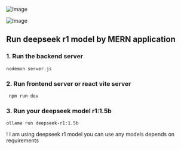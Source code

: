 ![Image](https://github.com/user-attachments/assets/e7e0412c-0c82-46a2-af77-9bbc436031d6)


![Image](https://github.com/user-attachments/assets/4d7b6357-cf64-4706-a0eb-7c72cdfa1ffb)




## Run deepseek r1 model by  MERN application

### 1. Run the backend server 
```
nodemon server.js

```
### 2. Run frontend server or react vite server

```
 npm run dev

```

### 3. Run your deepseek model r1:1.5b

```
ollama run deepseek-r1:1.5b

```
! I am using deepseek r1 model you can use any models depends on requirements
